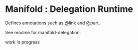 # Manifold : Delegation Runtime

Defines annotations such as @link and @part.

See readme for manifold-delegation.

work in progress
